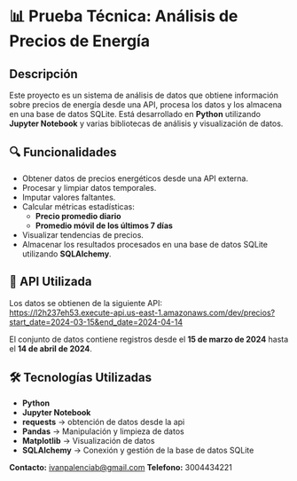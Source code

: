 # 📊 Prueba Técnica: Análisis de Precios de Energía

## Descripción  
Este proyecto es un sistema de análisis de datos que obtiene información sobre precios de energía desde una API, procesa los datos y los almacena en una base de datos SQLite. Está desarrollado en **Python** utilizando **Jupyter Notebook** y varias bibliotecas de análisis y visualización de datos.  

## 🔍 Funcionalidades  
- Obtener datos de precios energéticos desde una API externa.  
- Procesar y limpiar datos temporales.  
- Imputar valores faltantes.  
- Calcular métricas estadísticas:  
  - **Precio promedio diario**  
  - **Promedio móvil de los últimos 7 días**  
- Visualizar tendencias de precios.  
- Almacenar los resultados procesados en una base de datos SQLite utilizando **SQLAlchemy**.  

## 📡 API Utilizada  
Los datos se obtienen de la siguiente API:  
https://l2h237eh53.execute-api.us-east-1.amazonaws.com/dev/precios?start_date=2024-03-15&end_date=2024-04-14

El conjunto de datos contiene registros desde el **15 de marzo de 2024** hasta el **14 de abril de 2024**.  

## 🛠 Tecnologías Utilizadas  
- **Python**  
- **Jupyter Notebook** 
- **requests** → obtención de datos desde la api
- **Pandas** → Manipulación y limpieza de datos  
- **Matplotlib** → Visualización de datos  
- **SQLAlchemy** → Conexión y gestión de la base de datos SQLite 

**Contacto:** ivanpalenciab@gmail.com 
**Telefono:** 3004434221
